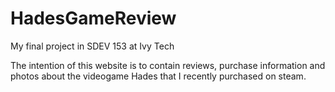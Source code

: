 # HadesGameReview
My final project in SDEV 153 at Ivy Tech

The intention of this website is to contain reviews, purchase information and photos about the
videogame Hades that I recently purchased on steam.